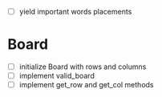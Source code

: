 - [ ] yield important words placements

# Board
- [ ] initialize Board with rows and columns
- [ ] implement valid_board
- [ ] implement get_row and get_col methods